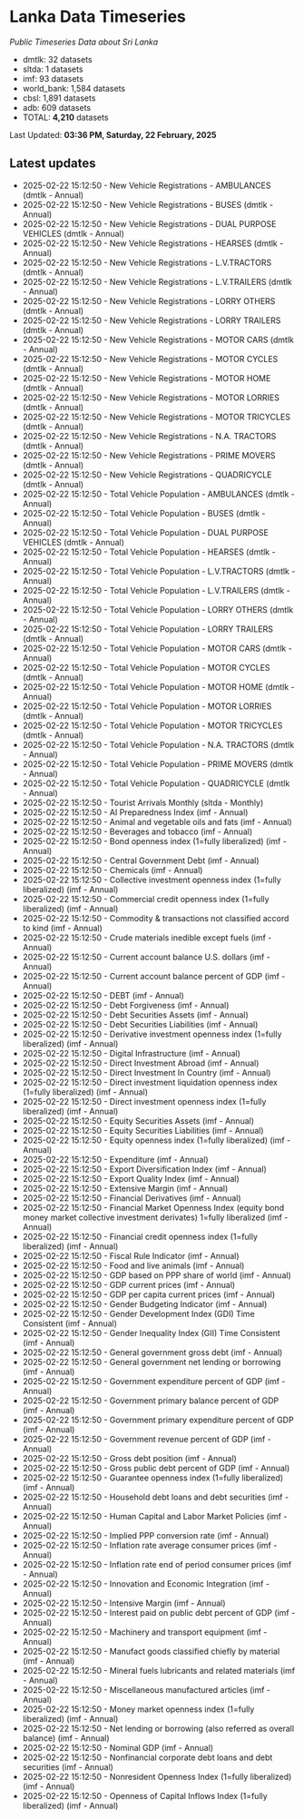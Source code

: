 # Lanka Data Timeseries
*Public Timeseries Data about Sri Lanka*

* dmtlk: 32 datasets
* sltda: 1 datasets
* imf: 93 datasets
* world_bank: 1,584 datasets
* cbsl: 1,891 datasets
* adb: 609 datasets
* TOTAL: **4,210** datasets

Last Updated: **03:36 PM, Saturday, 22 February, 2025**

## Latest updates

* 2025-02-22 15:12:50 - New Vehicle Registrations - AMBULANCES (dmtlk - Annual)
* 2025-02-22 15:12:50 - New Vehicle Registrations - BUSES (dmtlk - Annual)
* 2025-02-22 15:12:50 - New Vehicle Registrations - DUAL PURPOSE VEHICLES (dmtlk - Annual)
* 2025-02-22 15:12:50 - New Vehicle Registrations - HEARSES (dmtlk - Annual)
* 2025-02-22 15:12:50 - New Vehicle Registrations - L.V.TRACTORS (dmtlk - Annual)
* 2025-02-22 15:12:50 - New Vehicle Registrations - L.V.TRAILERS (dmtlk - Annual)
* 2025-02-22 15:12:50 - New Vehicle Registrations - LORRY OTHERS (dmtlk - Annual)
* 2025-02-22 15:12:50 - New Vehicle Registrations - LORRY TRAILERS (dmtlk - Annual)
* 2025-02-22 15:12:50 - New Vehicle Registrations - MOTOR CARS (dmtlk - Annual)
* 2025-02-22 15:12:50 - New Vehicle Registrations - MOTOR CYCLES (dmtlk - Annual)
* 2025-02-22 15:12:50 - New Vehicle Registrations - MOTOR HOME (dmtlk - Annual)
* 2025-02-22 15:12:50 - New Vehicle Registrations - MOTOR LORRIES (dmtlk - Annual)
* 2025-02-22 15:12:50 - New Vehicle Registrations - MOTOR TRICYCLES (dmtlk - Annual)
* 2025-02-22 15:12:50 - New Vehicle Registrations - N.A. TRACTORS (dmtlk - Annual)
* 2025-02-22 15:12:50 - New Vehicle Registrations - PRIME MOVERS (dmtlk - Annual)
* 2025-02-22 15:12:50 - New Vehicle Registrations - QUADRICYCLE (dmtlk - Annual)
* 2025-02-22 15:12:50 - Total Vehicle Population - AMBULANCES (dmtlk - Annual)
* 2025-02-22 15:12:50 - Total Vehicle Population - BUSES (dmtlk - Annual)
* 2025-02-22 15:12:50 - Total Vehicle Population - DUAL PURPOSE VEHICLES (dmtlk - Annual)
* 2025-02-22 15:12:50 - Total Vehicle Population - HEARSES (dmtlk - Annual)
* 2025-02-22 15:12:50 - Total Vehicle Population - L.V.TRACTORS (dmtlk - Annual)
* 2025-02-22 15:12:50 - Total Vehicle Population - L.V.TRAILERS (dmtlk - Annual)
* 2025-02-22 15:12:50 - Total Vehicle Population - LORRY OTHERS (dmtlk - Annual)
* 2025-02-22 15:12:50 - Total Vehicle Population - LORRY TRAILERS (dmtlk - Annual)
* 2025-02-22 15:12:50 - Total Vehicle Population - MOTOR CARS (dmtlk - Annual)
* 2025-02-22 15:12:50 - Total Vehicle Population - MOTOR CYCLES (dmtlk - Annual)
* 2025-02-22 15:12:50 - Total Vehicle Population - MOTOR HOME (dmtlk - Annual)
* 2025-02-22 15:12:50 - Total Vehicle Population - MOTOR LORRIES (dmtlk - Annual)
* 2025-02-22 15:12:50 - Total Vehicle Population - MOTOR TRICYCLES (dmtlk - Annual)
* 2025-02-22 15:12:50 - Total Vehicle Population - N.A. TRACTORS (dmtlk - Annual)
* 2025-02-22 15:12:50 - Total Vehicle Population - PRIME MOVERS (dmtlk - Annual)
* 2025-02-22 15:12:50 - Total Vehicle Population - QUADRICYCLE (dmtlk - Annual)
* 2025-02-22 15:12:50 - Tourist Arrivals Monthly (sltda - Monthly)
* 2025-02-22 15:12:50 - AI Preparedness Index (imf - Annual)
* 2025-02-22 15:12:50 - Animal and vegetable oils and fats (imf - Annual)
* 2025-02-22 15:12:50 - Beverages and tobacco (imf - Annual)
* 2025-02-22 15:12:50 - Bond openness index (1=fully liberalized) (imf - Annual)
* 2025-02-22 15:12:50 - Central Government Debt (imf - Annual)
* 2025-02-22 15:12:50 - Chemicals (imf - Annual)
* 2025-02-22 15:12:50 - Collective investment openness index (1=fully liberalized) (imf - Annual)
* 2025-02-22 15:12:50 - Commercial credit openness index (1=fully liberalized) (imf - Annual)
* 2025-02-22 15:12:50 - Commodity & transactions not classified accord to kind (imf - Annual)
* 2025-02-22 15:12:50 - Crude materials inedible except fuels (imf - Annual)
* 2025-02-22 15:12:50 - Current account balance U.S. dollars (imf - Annual)
* 2025-02-22 15:12:50 - Current account balance percent of GDP (imf - Annual)
* 2025-02-22 15:12:50 - DEBT (imf - Annual)
* 2025-02-22 15:12:50 - Debt Forgiveness (imf - Annual)
* 2025-02-22 15:12:50 - Debt Securities Assets (imf - Annual)
* 2025-02-22 15:12:50 - Debt Securities Liabilities (imf - Annual)
* 2025-02-22 15:12:50 - Derivative investment openness index (1=fully liberalized) (imf - Annual)
* 2025-02-22 15:12:50 - Digital Infrastructure (imf - Annual)
* 2025-02-22 15:12:50 - Direct Investment Abroad (imf - Annual)
* 2025-02-22 15:12:50 - Direct Investment In Country (imf - Annual)
* 2025-02-22 15:12:50 - Direct investment liquidation openness index (1=fully liberalized) (imf - Annual)
* 2025-02-22 15:12:50 - Direct investment openness index (1=fully liberalized) (imf - Annual)
* 2025-02-22 15:12:50 - Equity Securities Assets (imf - Annual)
* 2025-02-22 15:12:50 - Equity Securities Liabilities (imf - Annual)
* 2025-02-22 15:12:50 - Equity openness index (1=fully liberalized) (imf - Annual)
* 2025-02-22 15:12:50 - Expenditure (imf - Annual)
* 2025-02-22 15:12:50 - Export Diversification Index (imf - Annual)
* 2025-02-22 15:12:50 - Export Quality Index (imf - Annual)
* 2025-02-22 15:12:50 - Extensive Margin (imf - Annual)
* 2025-02-22 15:12:50 - Financial Derivatives (imf - Annual)
* 2025-02-22 15:12:50 - Financial Market Openness Index (equity bond money market collective investment derivates) 1=fully liberalized (imf - Annual)
* 2025-02-22 15:12:50 - Financial credit openness index (1=fully liberalized) (imf - Annual)
* 2025-02-22 15:12:50 - Fiscal Rule Indicator (imf - Annual)
* 2025-02-22 15:12:50 - Food and live animals (imf - Annual)
* 2025-02-22 15:12:50 - GDP based on PPP share of world (imf - Annual)
* 2025-02-22 15:12:50 - GDP current prices (imf - Annual)
* 2025-02-22 15:12:50 - GDP per capita current prices (imf - Annual)
* 2025-02-22 15:12:50 - Gender Budgeting Indicator (imf - Annual)
* 2025-02-22 15:12:50 - Gender Development Index (GDI) Time Consistent (imf - Annual)
* 2025-02-22 15:12:50 - Gender Inequality Index (GII) Time Consistent (imf - Annual)
* 2025-02-22 15:12:50 - General government gross debt (imf - Annual)
* 2025-02-22 15:12:50 - General government net lending or borrowing (imf - Annual)
* 2025-02-22 15:12:50 - Government expenditure percent of GDP (imf - Annual)
* 2025-02-22 15:12:50 - Government primary balance percent of GDP (imf - Annual)
* 2025-02-22 15:12:50 - Government primary expenditure percent of GDP (imf - Annual)
* 2025-02-22 15:12:50 - Government revenue percent of GDP (imf - Annual)
* 2025-02-22 15:12:50 - Gross debt position (imf - Annual)
* 2025-02-22 15:12:50 - Gross public debt percent of GDP (imf - Annual)
* 2025-02-22 15:12:50 - Guarantee openness index (1=fully liberalized) (imf - Annual)
* 2025-02-22 15:12:50 - Household debt loans and debt securities (imf - Annual)
* 2025-02-22 15:12:50 - Human Capital and Labor Market Policies (imf - Annual)
* 2025-02-22 15:12:50 - Implied PPP conversion rate (imf - Annual)
* 2025-02-22 15:12:50 - Inflation rate average consumer prices (imf - Annual)
* 2025-02-22 15:12:50 - Inflation rate end of period consumer prices (imf - Annual)
* 2025-02-22 15:12:50 - Innovation and Economic Integration (imf - Annual)
* 2025-02-22 15:12:50 - Intensive Margin (imf - Annual)
* 2025-02-22 15:12:50 - Interest paid on public debt percent of GDP (imf - Annual)
* 2025-02-22 15:12:50 - Machinery and transport equipment (imf - Annual)
* 2025-02-22 15:12:50 - Manufact goods classified chiefly by material (imf - Annual)
* 2025-02-22 15:12:50 - Mineral fuels lubricants and related materials (imf - Annual)
* 2025-02-22 15:12:50 - Miscellaneous manufactured articles (imf - Annual)
* 2025-02-22 15:12:50 - Money market openness index (1=fully liberalized) (imf - Annual)
* 2025-02-22 15:12:50 - Net lending or borrowing (also referred as overall balance) (imf - Annual)
* 2025-02-22 15:12:50 - Nominal GDP (imf - Annual)
* 2025-02-22 15:12:50 - Nonfinancial corporate debt loans and debt securities (imf - Annual)
* 2025-02-22 15:12:50 - Nonresident Openness Index (1=fully liberalized) (imf - Annual)
* 2025-02-22 15:12:50 - Openness of Capital Inflows Index (1=fully liberalized) (imf - Annual)